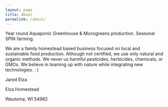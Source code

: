 ```yaml
---
layout: page
title: About
permalink: /about/
---
```

Year round Aquaponic Greenhouse & Microgreens production. Seasonal SPIN farming.
<br>

We are a family homestead based business focused on local and sustainable food production. Although not certified, we use only natural and organic methods. We never us harmful pesticides, herbicides, chemicals, or GMOs. We believe in teaming up with nature while integrating new technologies. : ) 
<br>

Jared Elza

Elza Homestead

Wautoma, WI 54982
